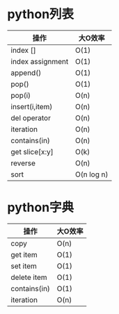 # python列表

|操作             |大O效率    |
| ---------------- | ---------- |
|index []        | O(1)       |
| index assignment | O(1)       |
| append()         | O(1)       |
| pop()            | O(1)       |
| pop(i)           | O(n)       |
| insert(i,item)   | O(n)       |
| del operator     | O(n)       |
| iteration        | O(n)       |
| contains(in)     | O(n)       |
| get slice[x:y]   | O(k)       |
| reverse          | O(n)       |
| sort             | O(n log n) |

# python字典

| 操作         | 大O效率 |
| ------------ | ------- |
| copy         | O(n)    |
| get item     | O(1)    |
| set item     | O(1)    |
| delete item  | O(1)    |
| contains(in) | O(1)    |
| iteration    | O(n)    |
